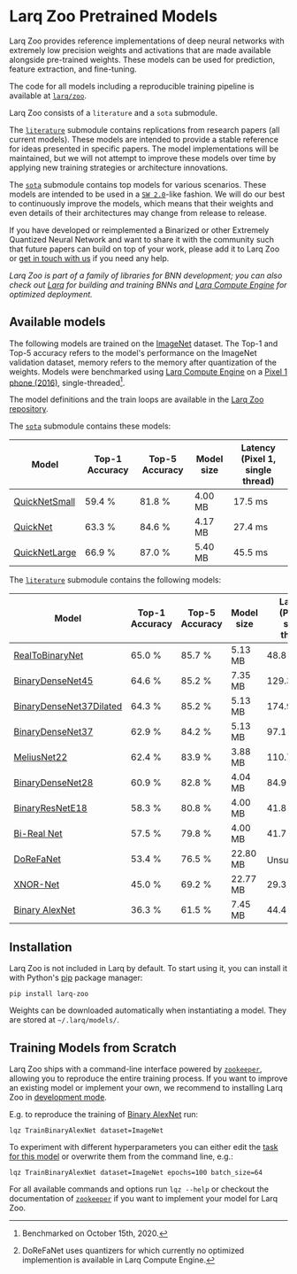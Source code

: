 # Larq Zoo Pretrained Models

Larq Zoo provides reference implementations of deep neural networks with extremely low precision weights and activations that are made available alongside pre-trained weights.
These models can be used for prediction, feature extraction, and fine-tuning.

The code for all models including a reproducible training pipeline is available at [`larq/zoo`](https://github.com/larq/zoo).

Larq Zoo consists of a `literature` and a `sota` submodule.

The [`literature`](/zoo/api/literature/) submodule contains replications from research papers (all current models).
These models are intended to provide a stable reference for ideas presented in specific papers.
The model implementations will be maintained, but we will not attempt to improve these models over time by applying new training strategies or architecture innovations.

The [`sota`](/zoo/api/sota/) submodule contains top models for various scenarios. These models are intended to be used in a [`SW 2.0`](https://medium.com/@karpathy/software-2-0-a64152b37c35)-like fashion.
We will do our best to continuously improve the models, which means that their weights and even details of their architectures may change from release to release.

If you have developed or reimplemented a Binarized or other Extremely Quantized Neural Network and want to share it with the community such that future papers can build on top of your work, please add it to Larq Zoo or [get in touch with us](https://spectrum.chat/larq/) if you need any help.

_Larq Zoo is part of a family of libraries for BNN development; you can also check out [Larq](https://docs.larq.dev/) for building and training BNNs and [Larq Compute Engine](/compute-engine/) for optimized deployment._

## Available models

The following models are trained on the [ImageNet](http://image-net.org/) dataset.
The Top-1 and Top-5 accuracy refers to the model's performance on the ImageNet validation dataset, memory refers to the memory after quantization of the weights.
Models were benchmarked using [Larq Compute Engine](/compute-engine/) on a [Pixel 1 phone (2016)](https://support.google.com/pixelphone/answer/7158570?hl=en-GB), single-threaded[^1].

The model definitions and the train loops are available in the [Larq Zoo repository](https://github.com/larq/zoo).

The [`sota`](/zoo/api/sota/) submodule contains these models:

| Model                                         | Top-1 Accuracy | Top-5 Accuracy | Model size | Latency (Pixel 1, single thread) |
| --------------------------------------------- | -------------- | -------------- | ---------- | -------------------------------- |
| [QuickNetSmall](/zoo/api/sota/#quicknetsmall) | 59.4 %         | 81.8 %         | 4.00 MB    | 17.5 ms                          |
| [QuickNet](/zoo/api/sota/#quicknet)           | 63.3 %         | 84.6 %         | 4.17 MB    | 27.4 ms                          |
| [QuickNetLarge](/zoo/api/sota/#quicknetlarge) | 66.9 %         | 87.0 %         | 5.40 MB    | 45.5 ms                          |

The [`literature`](/zoo/api/literature/) submodule contains the following models:

| Model                                                                   | Top-1 Accuracy | Top-5 Accuracy | Model size | Latency (Pixel 1, single thread) |
| ----------------------------------------------------------------------- | -------------- | -------------- | ---------- | -------------------------------- |
| [RealToBinaryNet](/zoo/api/literature/#realtobinarynet)                 | 65.0 %         | 85.7 %         | 5.13 MB    | 48.8 ms                          |
| [BinaryDenseNet45](/zoo/api/literature/#binarydensenet45)               | 64.6 %         | 85.2 %         | 7.35 MB    | 129.3 ms                         |
| [BinaryDenseNet37Dilated](/zoo/api/literature/#binarydensenet37dilated) | 64.3 %         | 85.2 %         | 5.13 MB    | 174.9 ms                         |
| [BinaryDenseNet37](/zoo/api/literature/#binarydensenet37)               | 62.9 %         | 84.2 %         | 5.13 MB    | 97.1 ms                          |
| [MeliusNet22](/zoo/api/literature/#meliusnet22)                         | 62.4 %         | 83.9 %         | 3.88 MB    | 110.7 ms                         |
| [BinaryDenseNet28](/zoo/api/literature/#binarydensenet28)               | 60.9 %         | 82.8 %         | 4.04 MB    | 84.9 ms                          |
| [BinaryResNetE18](/zoo/api/literature/#binaryresnete18)                 | 58.3 %         | 80.8 %         | 4.00 MB    | 41.8 ms                          |
| [Bi-Real Net](/zoo/api/literature/#birealnet)                           | 57.5 %         | 79.8 %         | 4.00 MB    | 41.7 ms                          |
| [DoReFaNet](/zoo/api/literature/#dorefanet)                             | 53.4 %         | 76.5 %         | 22.80 MB   | Unsupported[^2]                  |
| [XNOR-Net](/zoo/api/literature/#xnornet)                                | 45.0 %         | 69.2 %         | 22.77 MB   | 29.3 ms                          |
| [Binary AlexNet](/zoo/api/literature/#binaryalexnet)                    | 36.3 %         | 61.5 %         | 7.45 MB    | 44.4 ms                          |

[^1]: Benchmarked on October 15th, 2020.
[^2]: DoReFaNet uses quantizers for which currently no optimized implemention is available in Larq Compute Engine.

## Installation

Larq Zoo is not included in Larq by default. To start using it, you can install it with Python's [pip](https://pip.pypa.io/en/stable/) package manager:

```shell
pip install larq-zoo
```

Weights can be downloaded automatically when instantiating a model. They are stored at `~/.larq/models/`.

## Training Models from Scratch

Larq Zoo ships with a command-line interface powered by [`zookeeper`](https://github.com/larq/zookeeper/), allowing you to reproduce the entire training process. If you want to improve an existing model or implement your own, we recommend to installing Larq Zoo in [development mode](https://github.com/larq/zoo/blob/master/CONTRIBUTING.md#project-setup).

E.g. to reproduce the training of [Binary AlexNet](/zoo/api/literature/#binaryalexnet) run:

```shell
lqz TrainBinaryAlexNet dataset=ImageNet
```

To experiment with different hyperparameters you can either edit the [task for this model](https://github.com/larq/zoo/blob/v1.0.b2/larq_zoo/experiments.py#L22) or overwrite them from the command line, e.g.:

```shell
lqz TrainBinaryAlexNet dataset=ImageNet epochs=100 batch_size=64
```

For all available commands and options run `lqz --help` or checkout the documentation of [`zookeeper`](https://github.com/larq/zookeeper/) if you want to implement your model for Larq Zoo.
